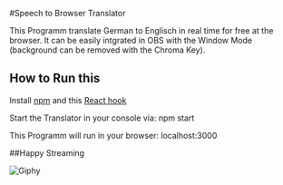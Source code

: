 #Speech to Browser Translator

This Programm translate German to Englisch in real time for free at the browser.
It can be easily intgrated in OBS with the Window Mode (background can be removed with the Chroma Key).

## How to Run this 

Install [npm]( https://docs.npmjs.com/downloading-and-installing-node-js-and-npm)
and this [React hook](https://github.com/JamesBrill/react-speech-recognition)

Start the Translator in your console via:
npm start

This Programm will run in your browser: localhost:3000

##Happy Streaming

![Giphy](https://giphy.com/gifs/Wxm84fHyo1ts243L2g/html5)

